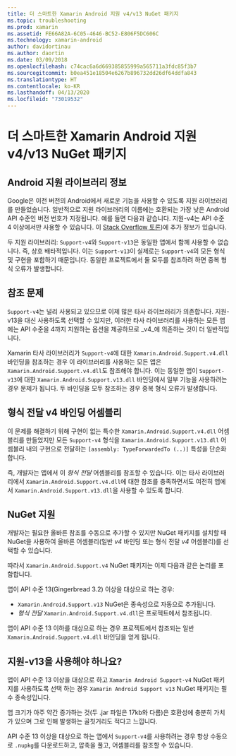 ```yaml
---
title: 더 스마트한 Xamarin Android 지원 v4/v13 NuGet 패키지
ms.topic: troubleshooting
ms.prod: xamarin
ms.assetid: FE66A82A-6C05-4646-BC52-E806F5DC606C
ms.technology: xamarin-android
author: davidortinau
ms.author: daortin
ms.date: 03/09/2018
ms.openlocfilehash: c74cac6a6d669385855999a565711a3fdc85f3b7
ms.sourcegitcommit: b0ea451e18504e6267b896732dd26df64ddfa843
ms.translationtype: HT
ms.contentlocale: ko-KR
ms.lasthandoff: 04/13/2020
ms.locfileid: "73019532"
---
```

# <a name="smarter-xamarin-android-support-v4--v13-nuget-packages"></a>더 스마트한 Xamarin Android 지원 v4/v13 NuGet 패키지

## <a name="about-the-android-support-libraries"></a>Android 지원 라이브러리 정보

Google은 이전 버전의 Android에서 새로운 기능을 사용할 수 있도록 지원 라이브러리를 만들었습니다. 일반적으로 지원 라이브러리의 이름에는 호환되는 가장 낮은 Android API 수준인 버전 번호가 지정됩니다. 예를 들면 다음과 같습니다. 지원-v4는 API 수준 4 이상에서만 사용할 수 있습니다. 이 [Stack Overflow 토론](https://stackoverflow.com/questions/9926403/android-support-package-compatibility-library-use-v4-or-v13))에 추가 정보가 있습니다. 

두 지원 라이브러리: `Support-v4`와 `Support-v13`은 동일한 앱에서 함께 사용할 수 없습니다. 즉, 상호 배타적입니다. 이는 `Support-v13`이 실제로는 `Support-v4`의 모든 형식 및 구현을 포함하기 때문입니다. 동일한 프로젝트에서 둘 모두를 참조하려 하면 중복 형식 오류가 발생합니다.

## <a name="problems-with-referencing"></a>참조 문제

`Support-v4`는 널리 사용되고 있으므로 이제 많은 타사 라이브러리가 의존합니다. 지원-v13을 대신 사용하도록 선택할 수 있지만, 이러한 타사 라이브러리를 사용하는 모든 앱에는 API 수준을 4까지 지원하는 옵션을 제공하므로 _v4_에 의존하는 것이 더 일반적입니다.

Xamarin 타사 라이브러리가 `Support-v4`에 대한 `Xamarin.Android.Support.v4.dll` 바인딩을 참조하는 경우 이 라이브러리를 사용하는 모든 앱은 `Xamarin.Android.Support.v4.dll`도 참조해야 합니다. 이는 동일한 앱이 `Support-v13`에 대한 `Xamarin.Android.Support.v13.dll` 바인딩에서 일부 기능을 사용하려는 경우 문제가 됩니다. 두 바인딩을 모두 참조하는 경우 중복 형식 오류가 발생합니다.

## <a name="type-forwarded-v4-binding-assembly"></a>형식 전달 v4 바인딩 어셈블리

이 문제를 해결하기 위해 구현이 없는 특수한 `Xamarin.Android.Support.v4.dll` 어셈블리를 만들었지만 모든 `Support-v4` 형식을 `Xamarin.Android.Support.v13.dll` 어셈블리 내의 구현으로 전달하는 `[assembly: TypeForwardedTo (..)]` 특성을 단순화합니다.

즉, 개발자는 앱에서 이 _형식 전달_ 어셈블리를 참조할 수 있습니다. 이는 타사 라이브러리에서 `Xamarin.Android.Support.v4.dll`에 대한 참조를 충족하면서도 여전히 앱에서 `Xamarin.Android.Support.v13.dll`을 사용할 수 있도록 합니다.

## <a name="nuget-assistance"></a>NuGet 지원

개발자는 필요한 올바른 참조를 수동으로 추가할 수 있지만 NuGet 패키지를 설치할 때 NuGet을 사용하여 올바른 어셈블리(일반 _v4_ 바인딩 또는 형식 전달 _v4_ 어셈블리)를 선택할 수 있습니다.

따라서 `Xamarin.Android.Support.v4` NuGet 패키지는 이제 다음과 같은 논리를 포함합니다.

앱이 API 수준 13(Gingerbread 3.2) 이상을 대상으로 하는 경우:

* `Xamarin.Android.Support.v13` NuGet은 종속성으로 자동으로 추가됩니다.
* _형식 전달_ `Xamarin.Android.Support.v4.dll`은 프로젝트에서 참조됩니다.

앱이 API 수준 13 이하를 대상으로 하는 경우 프로젝트에서 참조되는 일반 `Xamarin.Android.Support.v4.dll` 바인딩을 얻게 됩니다.

## <a name="do-i-have-to-use-support-v13"></a>지원-v13을 사용해야 하나요?

앱이 API 수준 13 이상을 대상으로 하고 `Xamarin Android Support-v4` NuGet 패키지를 사용하도록 선택 하는 경우 `Xamarin Android Support v13` NuGet 패키지는 필수 종속성입니다.

앱 크기가 아주 약간 증가하는 것(두 .jar 파일은 17kb와 다름)은 호환성에 충분히 가치가 있으며 그로 인해 발생하는 골칫거리도 적다고 느낍니다.

API 수준 13 이상을 대상으로 하는 앱에서 `Support-v4`를 사용하려는 경우 항상 수동으로 `.nupkg`를 다운로드하고, 압축을 풀고, 어셈블리를 참조할 수 있습니다.
